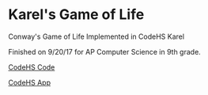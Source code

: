 # Karel's Game of Life

Conway's Game of Life Implemented in CodeHS Karel

Finished on 9/20/17 for AP Computer Science in 9th grade.

[CodeHS Code](https://codehs.com/sandbox/id/karels-game-of-life-exZuOQ)

[CodeHS App](https://codehs.com/sandbox/id/karels-game-of-life-exZuOQ/run)
